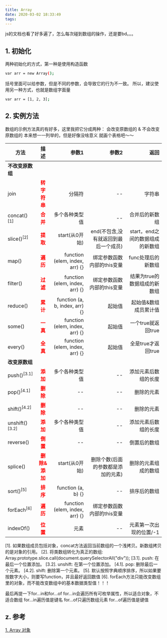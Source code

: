 ```yaml
---
title: Array
date: 2020-03-02 18:33:49
tags:
---
```

js的文档也看了好多遍了，怎么每次碰到数组的操作，还是要bd。。。
<!--more-->

## 1. 初始化
两种初始化的方式，第一种是使用构造函数
``` bash
var arr = new Array();
```
括号里面可以给参数，但是不同的参数，会导致它的行为不一致。
所以，建议使用另一种方式，也就是数组字面量
``` bash
var arr = [1, 2, 3];
```

## 2. 实例方法
数组的示例方法真的有好多，这里我把它分成两种：
会改变原数组的 & 不会改变原数组的
本来想一一列举的，但是好像没啥意义
就画个表格吧～～

方法|描述|参数1|参数2|返回|
--|:--:|--:|--:|--:
**不改变原数组**|
join|<font color=#FF0000> **转字符串** </font>|分隔符|--|字符串
concat()<sup>[1]</sup>|<font color=#FF0000> **合并** </font>|多个各种类型值|--|合并后的新数组|
slice()<sup>[2]</sup>|<font color=#FF0000> **提取** </font>|start(从0开始)|end(不包含,没有就返回到最后一个成员)|start，end之间的数据组成的新数组|
map()|<font color=#FF0000> **遍历** </font>|function (elem, index, arr) {}|绑定参数函数内部的this变量|func处理后的新数组|
filter()|<font color=#FF0000> **过滤** </font>|function (elem, index, arr) {}|绑定参数函数内部的this变量|结果为true的数据组成的新数组|
reduce()|<font color=#FF0000> **累计** </font>|function (a, b, index, arr) {}|起始值|起始值&数组成员累计值
some()|<font color=#FF0000> **一真** </font>|function (elem, index, arr) {}|起始值|一个true就返回true
every()|<font color=#FF0000> **全真** </font>|function (elem, index, arr) {}|起始值|全是true才返回true
**改变原数组**|
push()<sup>[3.1]</sup>|<font color=#FF0000> **添加** </font>|多个各种类型值|--|添加元素后数组的长度
pop()<sup>[4.1]</sup>|<font color=#FF0000> **删除** </font>|--|--|删除的元素
shift()<sup>[4.2]</sup>|<font color=#FF0000> **删除** </font>|--|--|删除的元素
unshift()<sup>[3.2]</sup>|<font color=#FF0000> **添加** </font>|多个各种类型值|--|添加元素后数组的长度
reverse()|<font color=#FF0000> **倒置** </font>|--|--|倒置后的数组
splice()|<font color=#FF0000> **删除&添加** </font>|start(从0开始)|删除个数(后面的参数都是添加的元素)|删除的元素组成的数组
sort()<sup>[5]</sup>|<font color=#FF0000> **排序** </font>|function (a, b) {}|--|排序后的数组
forEach<sup>[6]</sup>|<font color=#FF0000> **遍历** </font>|function (elem, index, arr) {}|绑定参数函数内部的this变量
indexOf()|<font color=#FF0000> **位置** </font>|元素|--|元素第一次出现的位置/-1

[1]. 如果数组成员包括对象，concat方法返回当前数组的一个浅拷贝。新数组拷贝的是对象的引用。
[2]. 将类数组转化为真正的数组:  Array.prototype.slice.call(document.querySelectorAll("div"));
[3.1]. push: 在最后一个位置添加。
[3.2]. unshift: 在第一个位置添加。
[4.1]. pop: 删除最后一个元素。
[4.2]. shift: 删除第一个元素。
[5].   默认按照字典顺序排序，所以如果要按数字大小，则要写function，并且最好返回数值
[6].   forEach方法只能改变数组里的对象，而不能改变数组中的基本数据类型值！！！

最后再提一下for...in和for...of
for...in会遍历所有可枚举属性，所以适合对象，不适合数组
for...in遍历值是键名
for...of只遍历数组元素
for...of遍历值是键值

## z. 参考
[1. Array 对象](https://wangdoc.com/javascript/stdlib/array.html)
